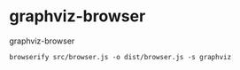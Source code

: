 # graphviz-browser
graphviz-browser


```
browserify src/browser.js -o dist/browser.js -s graphviz
```

